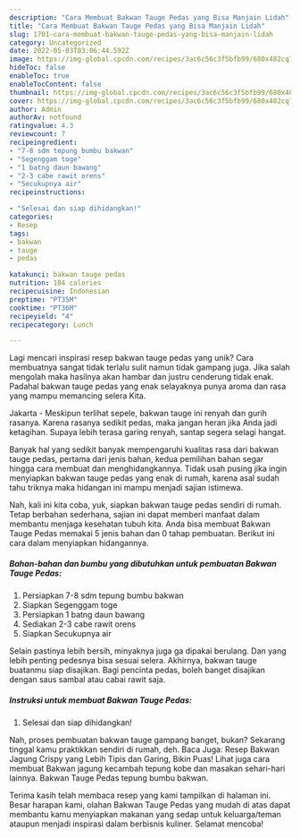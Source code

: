 ```yaml
---
description: "Cara Membuat Bakwan Tauge Pedas yang Bisa Manjain Lidah"
title: "Cara Membuat Bakwan Tauge Pedas yang Bisa Manjain Lidah"
slug: 1701-cara-membuat-bakwan-tauge-pedas-yang-bisa-manjain-lidah
category: Uncategorized
date: 2022-05-03T03:06:44.592Z
image: https://img-global.cpcdn.com/recipes/3ac6c56c3f5bfb99/680x482cq70/bakwan-tauge-pedas-foto-resep-utama.jpg
hideToc: false
enableToc: true
enableTocContent: false
thumbnail: https://img-global.cpcdn.com/recipes/3ac6c56c3f5bfb99/680x482cq70/bakwan-tauge-pedas-foto-resep-utama.jpg
cover: https://img-global.cpcdn.com/recipes/3ac6c56c3f5bfb99/680x482cq70/bakwan-tauge-pedas-foto-resep-utama.jpg
author: Admin
authorAv: notfound
ratingvalue: 4.3
reviewcount: 7
recipeingredient:
- "7-8 sdm tepung bumbu bakwan"
- "Segenggam toge"
- "1 batng daun bawang"
- "2-3 cabe rawit orens"
- "Secukupnya air"
recipeinstructions:

- "Selesai dan siap dihidangkan!"
categories:
- Resep
tags:
- bakwan
- tauge
- pedas

katakunci: bakwan tauge pedas 
nutrition: 104 calories
recipecuisine: Indonesian
preptime: "PT35M"
cooktime: "PT36M"
recipeyield: "4"
recipecategory: Lunch

---
```





Lagi mencari inspirasi resep bakwan tauge pedas yang unik? Cara membuatnya sangat tidak terlalu sulit namun tidak gampang juga. Jika salah mengolah maka hasilnya akan hambar dan justru cenderung tidak enak. Padahal bakwan tauge pedas yang enak selayaknya punya aroma dan rasa yang mampu memancing selera Kita.





Jakarta - Meskipun terlihat sepele, bakwan tauge ini renyah dan gurih rasanya. Karena rasanya sedikit pedas, maka jangan heran jika Anda jadi ketagihan. Supaya lebih terasa garing renyah, santap segera selagi hangat.

Banyak hal yang sedikit banyak mempengaruhi kualitas rasa dari bakwan tauge pedas, pertama dari jenis bahan, kedua pemilihan bahan segar hingga cara membuat dan menghidangkannya. Tidak usah pusing jika ingin menyiapkan bakwan tauge pedas yang enak di rumah, karena asal sudah tahu triknya maka hidangan ini mampu menjadi sajian istimewa.






Nah, kali ini kita coba, yuk, siapkan bakwan tauge pedas sendiri di rumah. Tetap berbahan sederhana, sajian ini dapat memberi manfaat dalam membantu menjaga kesehatan tubuh kita. Anda bisa membuat Bakwan Tauge Pedas memakai 5 jenis bahan dan 0 tahap pembuatan. Berikut ini cara dalam menyiapkan hidangannya.

<!--inarticleads1-->

##### Bahan-bahan dan bumbu yang dibutuhkan untuk pembuatan Bakwan Tauge Pedas:

1. Persiapkan 7-8 sdm tepung bumbu bakwan
1. Siapkan Segenggam toge
1. Persiapkan 1 batng daun bawang
1. Sediakan 2-3 cabe rawit orens
1. Siapkan Secukupnya air


Selain pastinya lebih bersih, minyaknya juga ga dipakai berulang. Dan yang lebih penting pedesnya bisa sesuai selera. Akhirnya, bakwan tauge buatanmu siap disajikan. Bagi pencinta pedas, boleh banget disajikan dengan saus sambal atau cabai rawit saja. 

<!--inarticleads2-->

##### Instruksi untuk membuat Bakwan Tauge Pedas:


1. Selesai dan siap dihidangkan!

Nah, proses pembuatan bakwan tauge gampang banget, bukan? Sekarang tinggal kamu praktikkan sendiri di rumah, deh. Baca Juga: Resep Bakwan Jagung Crispy yang Lebih Tipis dan Garing, Bikin Puas! Lihat juga cara membuat Bakwan jagung kecambah tepung kobe dan masakan sehari-hari lainnya. Bakwan Tauge Pedas tepung bumbu bakwan. 

Terima kasih telah membaca resep yang kami tampilkan di halaman ini. Besar harapan kami, olahan Bakwan Tauge Pedas yang mudah di atas dapat membantu kamu menyiapkan makanan yang sedap untuk keluarga/teman ataupun menjadi inspirasi dalam berbisnis kuliner. Selamat mencoba!
